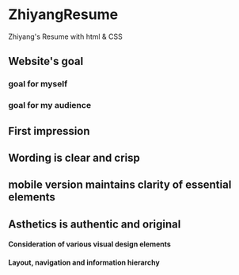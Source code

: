 # ZhiyangResume
Zhiyang's Resume with html &amp; CSS

## Website's goal

### goal for myself

### goal for my audience

## First impression

## Wording is clear and crisp

## mobile version maintains clarity of essential elements

## Asthetics is authentic and original

#### Consideration of various visual design elements 

#### Layout, navigation and information hierarchy

